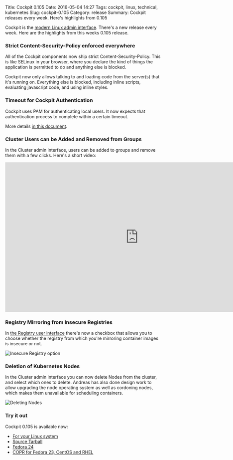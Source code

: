 Title: Cockpit 0.105
Date: 2016-05-04 14:27
Tags: cockpit, linux, technical, kubernetes
Slug: cockpit-0.105
Category: release
Summary: Cockpit releases every week. Here's highlights from 0.105

Cockpit is the [modern Linux admin interface](http://cockpit-project.org/). There's a new release every week. Here are the highlights from this weeks 0.105 release.


### Strict Content-Security-Policy enforced everywhere

All of the Cockpit components now ship strict Content-Security-Policy. This is like
SELinux in your browser, where you declare the kind of things the application is
permitted to do and anything else is blocked.

Cockpit now only allows talking to and loading code from the server(s) that it's
running on. Everything else is blocked, including inline scripts, evaluating
javascript code, and using inline styles.


### Timeout for Cockpit Authentication

Cockpit uses PAM for authenticating local users. It now expects that authentication
process to complete within a certain timeout.

More details [in this document](https://github.com/cockpit-project/cockpit/blob/master/doc/authentication.md).


### Cluster Users can be Added and Removed from Groups

In the Cluster admin interface, users can be added to groups and remove
them with a few clicks. Here's a short video:

<iframe width="853" height="480" src="https://www.youtube.com/embed/TzvqNj9VywM"frameborder="0" allowfullscreen></iframe>

### Registry Mirroring from Insecure Registries

In [the Registry user interface](http://www.projectatomic.io/registry/) there's now a
checkbox that allows you to choose whether the registry from which you're mirroring
container images is insecure or not.

![Insecure Registry option](images/cockpit-insecure-registry.png)

### Deletion of Kubernetes Nodes

In the Cluster admin interface you can now delete Nodes from the cluster, and select
which ones to delete. Andreas has also done design work to allow upgrading the
node operating system as well as cordoning nodes, which makes them unavailable for
scheduling containers.

![Deleting Nodes](images/cockpit-delete-nodes.png)

### Try it out

Cockpit 0.105 is available now:

 * [For your Linux system](http://cockpit-project.org/running.html)
 * [Source Tarball](https://github.com/cockpit-project/cockpit/releases/tag/0.105)
 * [Fedora 24](https://bodhi.fedoraproject.org/updates/cockpit-0.105-1.fc24)
 * [COPR for Fedora 23, CentOS and RHEL](https://copr.fedoraproject.org/coprs/g/cockpit/cockpit-preview/)

